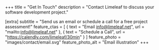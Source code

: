+++
title = "Get In Touch"
description = "Contact Limeleaf to discuss your software development project."

[extra]
subtitle = "Send us an email or schedule a call for a free project assessment!"
feature_ctas = [
  { text = "Email info@limeleaf.net", url = "mailto:info@limeleaf.net" },
  { text = "Schedule a Call", url = "https://calendly.com/limeleaf/30min" }
]
feature_photo = "images/contact/email.svg"
feature_photo_alt = "Email illustration"
+++


